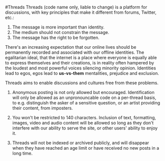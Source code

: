 #Threads
Threads (code name only, liable to change) is a platform for discussions, with key principles that make it different from forums, Twitter, etc.:

1. The message is more important than identity.
2. The medium should not constrain the message.
3. The message has the right to be forgotten.

There's an increasing expectation that our online lives should be permanently recorded and associated with our offline identities. The egalitarian ideal, that the internet is a place where everyone is equally able to express themselves and their creations, is in reality often hampered by the loudest and most powerful voices silencing minority opinion. Identities lead to egos, egos lead to **us-vs-them** mentalities, prejudice and exclusion.

Threads aims to enable discussions and cultures free from these problems.

1. Anonymous posting is not only allowed but encouraged. Identification will only be allowed as an unpronouncable code on a per-thread basis, to e.g. distinguish the asker of a sensitive question, or an artist providing their content, from imposters.

2. You won't be restricted to 140 characters. Inclusion of text, formatting, images, video and audio content will be allowed so long as they don't interfere with our ability to serve the site, or other users' ability to enjoy it.

3. Threads will not be indexed or archived publicly, and will disappear when they have reached an age limit or have received no new posts in a long time.
